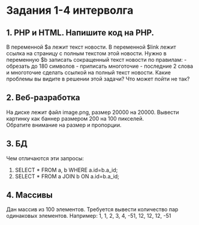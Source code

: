 Задания 1-4 интерволга
======================

**1. PHP и HTML. Напишите код на PHP.**
---------------------------------------
В переменной $a лежит текст новости. В переменной $link лежит ссылка на страницу с полным текстом этой новости.
Нужно в переменную $b записать сокращенный текст новости по правилам: - обрезать до 180 символов - приписать многоточие - 
последние 2 слова и многоточие сделать ссылкой на полный текст новости.
Какие проблемы вы видите в решении этой задачи? Что может пойти не так?

**2. Веб-разработка**
-----------------------
На диске лежит файл image.png, размер 20000 на 20000. Вывести картинку как баннер размером 200 на 100 пикселей.  
Обратите внимание на размер и пропорции.

**3. БД**
-----------
Чем отличаются эти запросы:
1. SELECT * FROM a, b WHERE a.id=b.a_id;
2. SELECT * FROM a JOIN b ON a.id=b.a_id;

**4. Массивы**
----------------
Дан массив из 100 элементов. Требуется вывести количество пар одинаковых элементов.
Например: 1, 1, 2, 3, 4, -51, 12, 12, 12, -51

